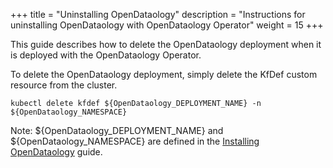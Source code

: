 +++
title = "Uninstalling OpenDataology"
description = "Instructions for uninstalling OpenDataology with OpenDataology Operator"
weight = 15
+++

This guide describes how to delete the OpenDataology deployment when it is deployed with the OpenDataology Operator.

To delete the OpenDataology deployment, simply delete the KfDef custom resource from the cluster.

```shell
kubectl delete kfdef ${OpenDataology_DEPLOYMENT_NAME} -n ${OpenDataology_NAMESPACE}
```

Note: ${OpenDataology_DEPLOYMENT_NAME} and ${OpenDataology_NAMESPACE} are defined in the [Installing OpenDataology](/docs/methods/operator/install-OpenDataology) guide.
